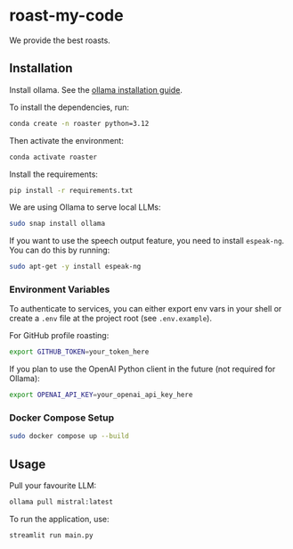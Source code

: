 # roast-my-code
We provide the best roasts.

## Installation
Install ollama. See the [ollama installation guide](https://ollama.com/docs/installation).

To install the dependencies, run:
```bash
conda create -n roaster python=3.12
```
Then activate the environment:
```bash
conda activate roaster
```
Install the requirements:
```bash
pip install -r requirements.txt
```
We are using Ollama to serve local LLMs:
```bash
sudo snap install ollama
```

If you want to use the speech output feature, you need to install `espeak-ng`. You can do this by running:
```bash
sudo apt-get -y install espeak-ng
```

### Environment Variables
To authenticate to services, you can either export env vars in your shell or create a `.env` file at the project root (see `.env.example`).

For GitHub profile roasting:
```bash
export GITHUB_TOKEN=your_token_here
```

If you plan to use the OpenAI Python client in the future (not required for Ollama):
```bash
export OPENAI_API_KEY=your_openai_api_key_here
```

### Docker Compose Setup

```bash
sudo docker compose up --build
```

## Usage
Pull your favourite LLM:
```bash
ollama pull mistral:latest
```

To run the application, use:
```bash
streamlit run main.py
```